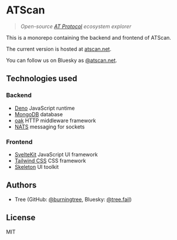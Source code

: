 # ATScan

> *Open-source [AT Protocol](https://atproto.com/) ecosystem explorer*

This is a monorepo containing the backend and frontend of ATScan.

The current version is hosted at [atscan.net](https://atscan.net).

You can follow us on Bluesky as [@atscan.net](https://bsky.app/profile/did:plc:ft3tl5dxjn4psdk6asenqn3r).

## Technologies used

### Backend
- [Deno](https://deno.land/) JavaScript runtime
- [MongoDB](https://www.mongodb.com/) database
- [oak](https://github.com/oakserver/oak) HTTP middleware framework
- [NATS](https://nats.io/) messaging for sockets

### Frontend
- [SvelteKit](https://kit.svelte.dev/) JavaScript UI framework
- [Tailwind CSS](https://tailwindcss.com/) CSS framework
- [Skeleton](https://www.skeleton.dev/) UI toolkit

## Authors
- Tree (GitHub: [@burningtree](https://github.com/burningtree), Bluesky: [@tree.fail](https://bsky.app/profile/did:plc:524tuhdhh3m7li5gycdn6boe))

## License
MIT